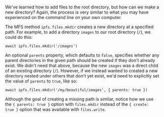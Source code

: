 We've learned how to add files to the root directory, but how can we make a new
directory? Again, the process is very similar to what you may have experienced on
the command line on your own computer.

The MFS method `ipfs.files.mkdir` creates a new directory at a specified path. For example, to
add a directory `images` to our root directory (`/`), we could do this:

`await ipfs.files.mkdir('/images')`

An optional `parents` property, which defaults to `false`, specifies whether any
parent directories in the given path should be created if they don't already exist.
We didn't need that above, because the new `images` was a direct child of an existing
directory (`/`). However, if we instead wanted to created a new directory
nested under others that don't yet exist, we'd need to explicitly set the value of
`parents` to `true`, like so:

`await ipfs.files.mkdir('/my/beautiful/images', { parents: true })`

Although the goal of creating a missing path is similar, notice how we use the `{ parents: true }` option with `files.mkdir` instead of the `{ create: true }` option that was available with `files.write`.
